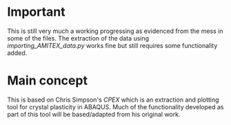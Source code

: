 # Important
This is still very much a working progressing as evidenced from the mess in some of the files.  The extraction of the data using *importing_AMITEX_data.py* works fine but still requires some functionality added.


# Main concept
This is based on Chris Simpson's *CPEX* which is an extraction and plotting tool for crystal plasticity in ABAQUS.  Much of the functionality developed as part of this tool will be based/adapted from his original work.